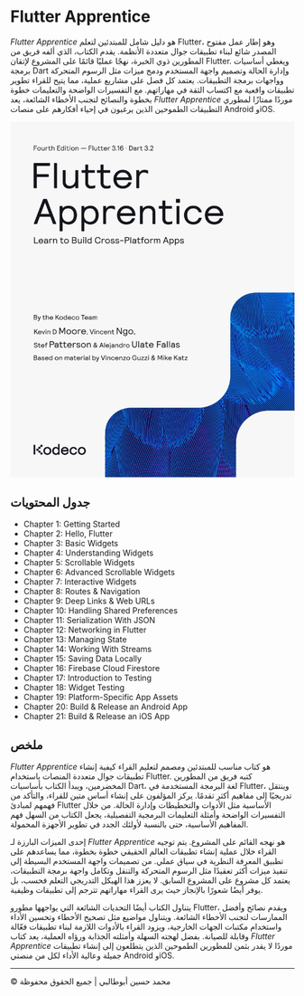<!-- ©©©©©©©©©©©©©©©©©©©©©©©© All Rights Are Reserved By Muhammad Husain Abootalebi ©©©©©©©©©©©©©©©©©©©©©©©©©©©©©©©©©© -->

# Flutter Apprentice

*Flutter Apprentice* هو دليل شامل للمبتدئين لتعلم Flutter، وهو إطار عمل مفتوح المصدر شائع لبناء تطبيقات جوال متعددة الأنظمة. يقدم الكتاب، الذي ألفه فريق من المطورين ذوي الخبرة، نهجًا عمليًا قائمًا على المشروع لإتقان Flutter. ويغطي أساسيات برمجة Dart وإدارة الحالة وتصميم واجهة المستخدم ودمج ميزات مثل الرسوم المتحركة وواجهات برمجة التطبيقات. يعتمد كل فصل على مشاريع عملية، مما يتيح للقراء تطوير تطبيقات واقعية مع اكتساب الثقة في مهاراتهم. مع التفسيرات الواضحة والتعليمات خطوة بخطوة والنصائح لتجنب الأخطاء الشائعة، يعد *Flutter Apprentice* موردًا ممتازًا لمطوري التطبيقات الطموحين الذين يرغبون في إحياء أفكارهم على منصات Android وiOS.

![Flutter Apprentice](../../assets/Books/Book%20Covers/1%20-%20Flutter%20Apprentice.webp)

## جدول المحتويات

- Chapter 1: Getting Started
- Chapter 2: Hello, Flutter
- Chapter 3: Basic Widgets
- Chapter 4: Understanding Widgets
- Chapter 5: Scrollable Widgets
- Chapter 6: Advanced Scrollable Widgets
- Chapter 7: Interactive Widgets
- Chapter 8: Routes & Navigation
- Chapter 9: Deep Links & Web URLs
- Chapter 10: Handling Shared Preferences
- Chapter 11: Serialization With JSON
- Chapter 12: Networking in Flutter
- Chapter 13: Managing State
- Chapter 14: Working With Streams
- Chapter 15: Saving Data Locally
- Chapter 16: Firebase Cloud Firestore
- Chapter 17: Introduction to Testing
- Chapter 18: Widget Testing
- Chapter 19: Platform-Specific App Assets
- Chapter 20: Build & Release an Android App
- Chapter 21: Build & Release an iOS App

## ملخص

*Flutter Apprentice* هو كتاب مناسب للمبتدئين ومصمم لتعليم القراء كيفية إنشاء تطبيقات جوال متعددة المنصات باستخدام Flutter. كتبه فريق من المطورين المخضرمين، ويبدأ الكتاب بأساسيات Dart، لغة البرمجة المستخدمة في Flutter، وينتقل تدريجيًا إلى مفاهيم أكثر تقدمًا. يركز المؤلفون على إنشاء أساس متين للقراء، والتأكد من فهمهم لمبادئ Flutter الأساسية مثل الأدوات والتخطيطات وإدارة الحالة. من خلال التفسيرات الواضحة وأمثلة التعليمات البرمجية التفصيلية، يجعل الكتاب من السهل فهم المفاهيم الأساسية، حتى بالنسبة لأولئك الجدد في تطوير الأجهزة المحمولة.

إحدى الميزات البارزة لـ *Flutter Apprentice* هو نهجه القائم على المشروع. يتم توجيه القراء خلال عملية إنشاء تطبيقات العالم الحقيقي خطوة بخطوة، مما يساعدهم على تطبيق المعرفة النظرية في سياق عملي. من تصميمات واجهة المستخدم البسيطة إلى تنفيذ ميزات أكثر تعقيدًا مثل الرسوم المتحركة والتنقل وتكامل واجهة برمجة التطبيقات، يعتمد كل مشروع على المشروع السابق. لا يعزز هذا الهيكل التدريجي التعلم فحسب، بل يوفر أيضًا شعورًا بالإنجاز حيث يرى القراء مهاراتهم تترجم إلى تطبيقات وظيفية.

يتناول الكتاب أيضًا التحديات الشائعة التي يواجهها مطورو Flutter، ويقدم نصائح وأفضل الممارسات لتجنب الأخطاء الشائعة. ويتناول مواضيع مثل تصحيح الأخطاء وتحسين الأداء واستخدام مكتبات الجهات الخارجية، ويزود القراء بالأدوات اللازمة لبناء تطبيقات فعّالة وقابلة للصيانة. بفضل لهجته السهلة وأمثلته الجذابة ورؤاه العملية، يعد كتاب *Flutter Apprentice* موردًا لا يقدر بثمن للمطورين الطموحين الذين يتطلعون إلى إنشاء تطبيقات جميلة وعالية الأداء لكل من منصتي Android وiOS.

---

© محمد حسين أبوطالبي | جميع الحقوق محفوظة

<!-- ©©©©©©©©©©©©©©©©©©©©©©©© All Rights Are Reserved By Muhammad Husain Abootalebi ©©©©©©©©©©©©©©©©©©©©©©©©©©©©©©©©©© -->
